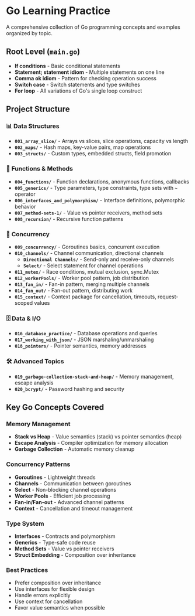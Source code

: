 # Go Learning Practice

A comprehensive collection of Go programming concepts and examples organized by topic.

## Root Level (`main.go`)
- **If conditions** - Basic conditional statements
- **Statement; statement idiom** - Multiple statements on one line
- **Comma ok idiom** - Pattern for checking operation success
- **Switch case** - Switch statements and type switches
- **For loop** - All variations of Go's single loop construct

## Project Structure

### 📊 **Data Structures**
- **`001_array_slice/`** - Arrays vs slices, slice operations, capacity vs length
- **`002_maps/`** - Hash maps, key-value pairs, map operations
- **`003_structs/`** - Custom types, embedded structs, field promotion

### 🔧 **Functions & Methods**
- **`004_functions/`** - Function declarations, anonymous functions, callbacks
- **`005_generics/`** - Type parameters, type constraints, type sets with `~` operator
- **`006_interfaces_and_polymorphism/`** - Interface definitions, polymorphic behavior
- **`007_method-sets-1/`** - Value vs pointer receivers, method sets
- **`008_recursion/`** - Recursive function patterns

### 🚀 **Concurrency**
- **`009_concurrency/`** - Goroutines basics, concurrent execution
- **`010_channels/`** - Channel communication, directional channels
  - **`Directional Channels/`** - Send-only and receive-only channels
  - **`Select/`** - Select statement for channel operations
- **`011_mutex/`** - Race conditions, mutual exclusion, sync.Mutex
- **`012_workerPools/`** - Worker pool pattern, job distribution
- **`013_fan_in/`** - Fan-in pattern, merging multiple channels
- **`014_fan_out/`** - Fan-out pattern, distributing work
- **`015_context/`** - Context package for cancellation, timeouts, request-scoped values

### 🗄️ **Data & I/O**
- **`016_database_practice/`** - Database operations and queries
- **`017_working_with_json/`** - JSON marshaling/unmarshaling
- **`018_pointers/`** - Pointer semantics, memory addresses

### 🛠️ **Advanced Topics**
- **`019_garbage-collection-stack-and-heap/`** - Memory management, escape analysis
- **`020_bcrypt/`** - Password hashing and security

## Key Go Concepts Covered

### Memory Management
- **Stack vs Heap** - Value semantics (stack) vs pointer semantics (heap)
- **Escape Analysis** - Compiler optimization for memory allocation
- **Garbage Collection** - Automatic memory cleanup

### Concurrency Patterns
- **Goroutines** - Lightweight threads
- **Channels** - Communication between goroutines
- **Select** - Non-blocking channel operations
- **Worker Pools** - Efficient job processing
- **Fan-in/Fan-out** - Advanced channel patterns
- **Context** - Cancellation and timeout management

### Type System
- **Interfaces** - Contracts and polymorphism
- **Generics** - Type-safe code reuse
- **Method Sets** - Value vs pointer receivers
- **Struct Embedding** - Composition over inheritance

### Best Practices
- Prefer composition over inheritance
- Use interfaces for flexible design
- Handle errors explicitly
- Use context for cancellation
- Favor value semantics when possible

